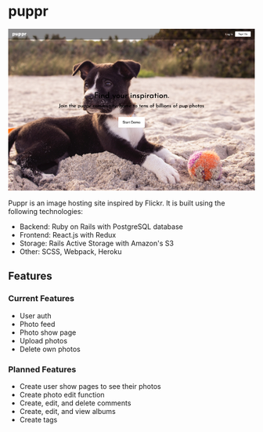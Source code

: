 # puppr
![alt-text](readme_images/Puppr.png)

Puppr is an image hosting site inspired by Flickr. It is built using the following technologies:

* Backend: Ruby on Rails with PostgreSQL database
* Frontend: React.js with Redux
* Storage: Rails Active Storage with Amazon's S3
* Other: SCSS, Webpack, Heroku

## Features

### Current Features

* User auth
* Photo feed
* Photo show page
* Upload photos
* Delete own photos

### Planned Features

* Create user show pages to see their photos
* Create photo edit function
* Create, edit, and delete comments
* Create, edit, and view albums
* Create tags
